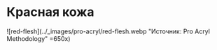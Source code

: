 # Красная кожа

![red-flesh](../_images/pro-acryl/red-flesh.webp "Источник: Pro Acryl Methodology" =650x)